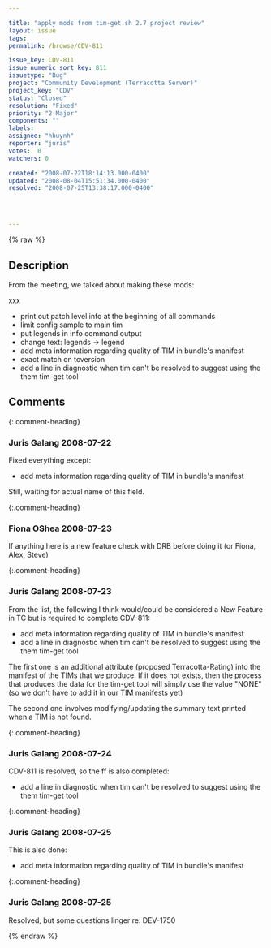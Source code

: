 ```yaml
---

title: "apply mods from tim-get.sh 2.7 project review"
layout: issue
tags: 
permalink: /browse/CDV-811

issue_key: CDV-811
issue_numeric_sort_key: 811
issuetype: "Bug"
project: "Community Development (Terracotta Server)"
project_key: "CDV"
status: "Closed"
resolution: "Fixed"
priority: "2 Major"
components: ""
labels: 
assignee: "hhuynh"
reporter: "juris"
votes:  0
watchers: 0

created: "2008-07-22T18:14:13.000-0400"
updated: "2008-08-04T15:51:34.000-0400"
resolved: "2008-07-25T13:38:17.000-0400"




---
```


{% raw %}

## Description

<div markdown="1" class="description">


From the meeting, we talked about making these mods:

xxx
- print out patch level info at the beginning of all commands
- limit config sample to main tim
- put legends in info command output
- change text: legends -> legend
- add meta information regarding quality of TIM in bundle's manifest
- exact match on tcversion
- add a line in diagnostic when tim can't be resolved to suggest using the them tim-get tool


</div>

## Comments


{:.comment-heading}
### **Juris Galang** <span class="date">2008-07-22</span>

<div markdown="1" class="comment">

Fixed everything except:
- add meta information regarding quality of TIM in bundle's manifest 

Still, waiting for actual name of this field.


</div>


{:.comment-heading}
### **Fiona OShea** <span class="date">2008-07-23</span>

<div markdown="1" class="comment">

If anything here is a new feature check with DRB before doing it (or Fiona, Alex, Steve)

</div>


{:.comment-heading}
### **Juris Galang** <span class="date">2008-07-23</span>

<div markdown="1" class="comment">

From the list, the following I think would/could be considered a New Feature in TC but is required to complete CDV-811:
- add meta information regarding quality of TIM in bundle's manifest 
- add a line in diagnostic when tim can't be resolved to suggest using the them tim-get tool 

The first one is an additional attribute (proposed Terracotta-Rating) into the manifest of the TIMs that we produce.
If it does not exists, then the process that produces the data for the tim-get tool will simply use the value "NONE" (so we don't have to add it in our TIM manifests yet)

The second one involves modifying/updating the summary text printed when a TIM is not found.




</div>


{:.comment-heading}
### **Juris Galang** <span class="date">2008-07-24</span>

<div markdown="1" class="comment">

CDV-811 is resolved, so the ff is also completed:
- add a line in diagnostic when tim can't be resolved to suggest using the them tim-get tool 

</div>


{:.comment-heading}
### **Juris Galang** <span class="date">2008-07-25</span>

<div markdown="1" class="comment">

This is also done:
- add meta information regarding quality of TIM in bundle's manifest 



</div>


{:.comment-heading}
### **Juris Galang** <span class="date">2008-07-25</span>

<div markdown="1" class="comment">

Resolved, but some questions linger re: DEV-1750

</div>



{% endraw %}
